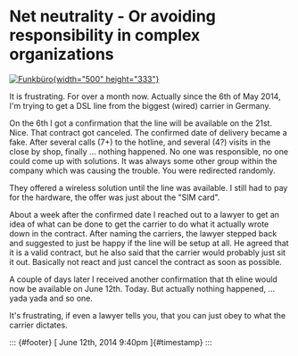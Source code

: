 Net neutrality - Or avoiding responsibility in complex organizations
====================================================================

[![Funkbüro](https://farm5.staticflickr.com/4026/4422602259_265e859829.jpg){width="500"
height="333"}](https://www.flickr.com/photos/biederbeck/4422602259/ "Funkbüro von Herr von Draussen bei Flickr")

It is frustrating. For over a month now. Actually since the 6th of May
2014, I'm trying to get a DSL line from the biggest (wired) carrier in
Germany.

On the 6th I got a confirmation that the line will be available on the
21st. Nice. That contract got canceled. The confirmed date of delivery
became a fake. After several calls (7+) to the hotline, and several (4?)
visits in the close by shop, finally ... nothing happened. No one was
responsible, no one could come up with solutions. It was always some
other group within the company which was causing the trouble. You were
redirected randomly.

They offered a wireless solution until the line was available. I still
had to pay for the hardware, the offer was just about the "SIM card".

About a week after the confirmed date I reached out to a lawyer to get
an idea of what can be done to get the carrier to do what it actually
wrote down in the contract. After naming the carriers, the lawyer
stepped back and suggested to just be happy if the line will be setup at
all. He agreed that it is a valid contract, but he also said that the
carrier would probably just sit it out. Basically not react and just
cancel the contract as soon as possible.

A couple of days later I received another confirmation that th eline
would now be available on June 12th. Today. But actually nothing
happened, ... yada yada and so one.

It's frustrating, if even a lawyer tells you, that you can just obey to
what the carrier dictates.

::: {#footer}
[ June 12th, 2014 9:40pm ]{#timestamp}
:::
